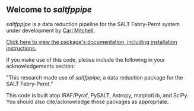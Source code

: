 ## Welcome to *saltfppipe*

*saltfppipe* is a data reduction pipeline for the SALT Fabry-Perot system under development by [Carl Mitchell.](http://carljmitchell.com)

[Click here to view the package's documentation, including installation instructions.](http://saltfppipe.readthedocs.org)

If you make use of this code, please include the following in your acknowledgements section:

"This research made use of *saltfppipe*, a data reduction package for the SALT Fabry-Perot."

This code is built atop IRAF/Pyraf, PySALT, Astropy, matplotLib, and SciPy. You should also cite/acknowledge these packages as appropriate.
